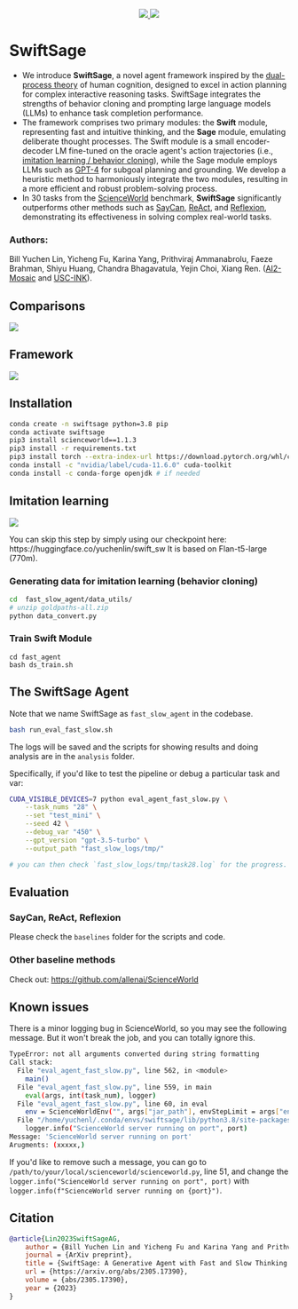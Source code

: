 <p align="center">
<!-- Link to tutorials badge using shields.io -->
<!-- Follow on twitter badge using shields.io -->
  <a href="https://yuchenlin.xyz/swiftsage/">
    <img src="https://img.shields.io/badge/Website-💻-red">
  </a>
  <a href="https://arxiv.org/abs/2305.17390">
    <img src="https://img.shields.io/badge/Paper-📝-blue">
  </a> 
</p>



# SwiftSage

* We introduce **SwiftSage**, a novel agent framework inspired by the [dual-process theory](https://en.wikipedia.org/wiki/Dual_process_theory) of human cognition, designed to excel in action planning for complex interactive reasoning tasks. SwiftSage integrates the strengths of behavior cloning and prompting large language models (LLMs) to enhance task completion performance.
* The framework comprises two primary modules: the **Swift** module, representing fast and intuitive thinking, and the **Sage** module, emulating deliberate thought processes. The Swift module is a small encoder-decoder LM fine-tuned on the oracle agent's action trajectories (i.e., [imitation learning / behavior cloning](https://sites.google.com/view/icml2018-imitation-learning/)), while the Sage module employs LLMs such as [GPT-4](https://openai.com/research/gpt-4) for subgoal planning and grounding. We develop a heuristic method to harmoniously integrate the two modules, resulting in a more efficient and robust problem-solving process.
* In 30 tasks from the [ScienceWorld](https://sciworld.apps.allenai.org) benchmark, **SwiftSage** significantly outperforms other methods such as [SayCan](https://say-can.github.io), [ReAct](https://react-lm.github.io), and [Reflexion](https://arxiv.org/abs/2303.11366), demonstrating its effectiveness in solving complex real-world tasks.

### Authors: 
Bill Yuchen Lin, Yicheng Fu, Karina Yang, Prithviraj Ammanabrolu, Faeze Brahman, Shiyu Huang, Chandra Bhagavatula, Yejin Choi, Xiang Ren.  ([AI2-Mosaic](https://mosaic.allenai.org) and  [USC-INK](http://inklab.usc.edu/)).

## Comparisons  
![](https://yuchenlin.xyz/swiftsage/methods.png)
## Framework 
![](https://yuchenlin.xyz/swiftsage/ss_pipeline.png)



## Installation


```bash
conda create -n swiftsage python=3.8 pip
conda activate swiftsage
pip3 install scienceworld==1.1.3
pip3 install -r requirements.txt
pip3 install torch --extra-index-url https://download.pytorch.org/whl/cu116
conda install -c "nvidia/label/cuda-11.6.0" cuda-toolkit
conda install -c conda-forge openjdk # if needed 
```





## Imitation learning 

<p>
<a href="https://huggingface.co/yuchenlin/swift_sw">
    <img src="https://img.shields.io/badge/Swift-🤗-green">
  </a>
</p>
You can skip this step by simply using our checkpoint here: https://huggingface.co/yuchenlin/swift_sw
It is based on Flan-t5-large (770m).

### Generating data for imitation learning (behavior cloning)

```bash
cd  fast_slow_agent/data_utils/
# unzip goldpaths-all.zip 
python data_convert.py 
```



### Train Swift Module 

```
cd fast_agent
bash ds_train.sh  
```


## The SwiftSage Agent

Note that we name SwiftSage as `fast_slow_agent` in the codebase. 

```bash 
bash run_eval_fast_slow.sh
```

The logs will be saved and the scripts for showing results and doing analysis are in the `analysis` folder.

Specifically, if you'd like to test the pipeline or debug a particular task and var:

```bash 
CUDA_VISIBLE_DEVICES=7 python eval_agent_fast_slow.py \
    --task_nums "28" \
    --set "test_mini" \
    --seed 42 \
    --debug_var "450" \
    --gpt_version "gpt-3.5-turbo" \
    --output_path "fast_slow_logs/tmp/"

# you can then check `fast_slow_logs/tmp/task28.log` for the progress.
```

## Evaluation  

### SayCan, ReAct, Reflexion 


Please check the `baselines` folder for the scripts and code.

### Other baseline methods

Check out: https://github.com/allenai/ScienceWorld


## Known issues 

There is a minor logging bug in ScienceWorld, so you may see the following message. But it won't break the job, and you can totally ignore this.
```bash
TypeError: not all arguments converted during string formatting
Call stack:
  File "eval_agent_fast_slow.py", line 562, in <module>
    main()
  File "eval_agent_fast_slow.py", line 559, in main
    eval(args, int(task_num), logger)
  File "eval_agent_fast_slow.py", line 60, in eval
    env = ScienceWorldEnv("", args["jar_path"], envStepLimit = args["env_step_limit"])
  File "/home/yuchenl/.conda/envs/swiftsage/lib/python3.8/site-packages/scienceworld/scienceworld.py", line 51, in __init__
    logger.info("ScienceWorld server running on port", port)
Message: 'ScienceWorld server running on port'
Arugments: (xxxxx,)
```

If you'd like to remove such a message, you can go to `/path/to/your/local/scienceworld/scienceworld.py`, line 51, and change the `logger.info("ScienceWorld server running on port", port)` with `logger.info(f"ScienceWorld server running on {port}")`. 


## Citation 

```bib
@article{Lin2023SwiftSageAG,
    author = {Bill Yuchen Lin and Yicheng Fu and Karina Yang and Prithviraj Ammanabrolu and Faeze Brahman and Shiyu Huang and Chandra Bhagavatula and Yejin Choi and Xiang Ren},
    journal = {ArXiv preprint},
    title = {SwiftSage: A Generative Agent with Fast and Slow Thinking for Complex Interactive Tasks},
    url = {https://arxiv.org/abs/2305.17390},
    volume = {abs/2305.17390},
    year = {2023}
}
```